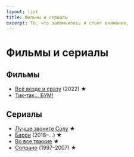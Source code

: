 ```yaml
---
layout: list
title: Фильмы и сериалы
excerpt: То, что запомнилось и стоит внимания.
---
```


# Фильмы и сериалы

## Фильмы

- [Всё везде и сразу](https://www.imdb.com/title/tt6710474/) (2022) ★
- [Тик-так... БУМ!](https://www.imdb.com/title/tt8721424/)

## Сериалы

- [Лучше звоните Солу](https://www.imdb.com/title/tt3032476/) ★
- [Барри](https://www.imdb.com/title/tt5348176/) (2018–...) ★
- [Во все тяжкие](https://www.imdb.com/title/tt0903747/) ★
- [Сопрано](https://www.imdb.com/title/tt0141842/) (1997–2007) ★